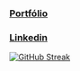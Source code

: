 ### [Portfólio](https://ranielcsar.github.io/)
### [Linkedin](https://www.linkedin.com/in/ranielcsar)

[![GitHub Streak](http://github-readme-streak-stats.herokuapp.com?user=ranielcsar&theme=black-ice)](https://git.io/streak-stats)

